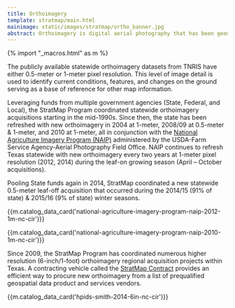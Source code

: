 ```yaml
---
title: Orthoimagery
template: stratmap/main.html
mainimage: static/images/stratmap/ortho_banner.jpg
abstract: Orthoimagery is digital aerial photography that has been geometrically corrected (orthorectified) to remove distortion caused by camera optics, aircraft tilt, and differences in ground elevation. 
---
```

{% import "_macros.html" as m %}

The publicly available statewide orthoimagery datasets from TNRIS have either 0.5-meter or 1-meter pixel resolution. This level of image detail is used to identify current conditions, features, and changes on the ground serving as a base of reference for other map information. 

Leveraging funds from multiple government agencies (State, Federal, and Local), the StratMap Program coordinated statewide orthoimagery acquisitions starting in the mid-1990s. Since then, the state has been refreshed with new orthoimagery in 2004 at 1-meter, 2008/09 at 0.5-meter & 1-meter, and 2010 at 1-meter, all in conjunction with the [National Agriculture Imagery Program (NAIP)](http://www.fsa.usda.gov/programs-and-services/aerial-photography/imagery-programs/naip-imagery/) administered by the USDA-Farm Service Agency-Aerial Photography Field Office. NAIP continues to refresh Texas statewide with new orthoimagery every two years at 1-meter pixel resolution (2012, 2014) during the leaf-on growing season (April – October acquisitions). 

Pooling State funds again in 2014, StratMap coordinated a new statewide 0.5-meter leaf-off acquisition that occurred during the 2014/15 (91% of state) & 2015/16 (9% of state) winter seasons.

{{m.catalog_data_card('national-agriculture-imagery-program-naip-2012-1m-nc-cir')}}

{{m.catalog_data_card('national-agriculture-imagery-program-naip-2010-1m-nc-cir')}}

Since 2009, the StratMap Program has coordinated numerous higher resolution (6-inch/1-foot) orthoimagery regional acquisition projects within Texas. A contracting vehicle called the [StratMap Contract](stratmap/stratmap-contract) provides an efficient way to procure new orthoimagery from a list of prequalified geospatial data product and services vendors.

{{m.catalog_data_card('hpids-smith-2014-6in-nc-cir')}}
